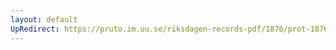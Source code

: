 ```yaml
---
layout: default
UpRedirect: https://pruto.im.uu.se/riksdagen-records-pdf/1876/prot-1876--fk--018.pdf
---
```

